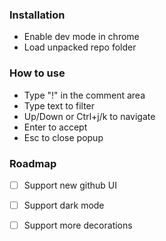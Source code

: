 ### Installation
- Enable dev mode in chrome
- Load unpacked repo folder

### How to use
- Type "!" in the comment area
- Type text to filter
- Up/Down or Ctrl+j/k to navigate
- Enter to accept
- Esc to close popup

### Roadmap
- [ ] Support new github UI
- [ ] Support dark mode
- [ ] Support more decorations

